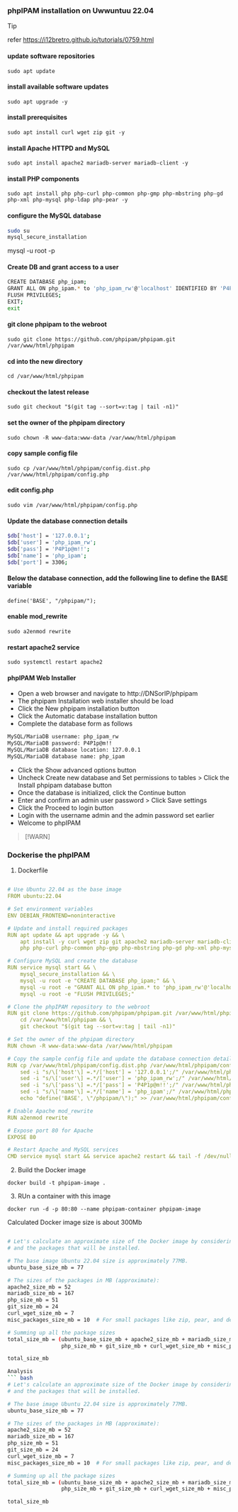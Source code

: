 ### phpIPAM installation on Uwwuntuu 22.04

> [!TIP]
>
> refer https://i12bretro.github.io/tutorials/0759.html



#### update software repositories
```sudo apt update```

#### install available software updates
```sudo apt upgrade -y```

#### install prerequisites
```sudo apt install curl wget zip git -y```

#### install Apache HTTPD and MySQL
```sudo apt install apache2 mariadb-server mariadb-client -y```

#### install PHP components
```sudo apt install php php-curl php-common php-gmp php-mbstring php-gd php-xml php-mysql php-ldap php-pear -y```

#### configure the MySQL database

```bash
sudo su
mysql_secure_installation

```


mysql -u root -p

#### Create DB and grant access to a user

```bash
CREATE DATABASE php_ipam;
GRANT ALL ON php_ipam.* to 'php_ipam_rw'@'localhost' IDENTIFIED BY 'P4P1p@m!!';
FLUSH PRIVILEGES;
EXIT;
exit

```



#### git clone phpipam to the webroot
```sudo git clone https://github.com/phpipam/phpipam.git /var/www/html/phpipam```
#### cd into the new directory
```cd /var/www/html/phpipam```
#### checkout the latest release
```sudo git checkout "$(git tag --sort=v:tag | tail -n1)"```
#### set the owner of the phpipam directory
```sudo chown -R www-data:www-data /var/www/html/phpipam```
#### copy sample config file
```sudo cp /var/www/html/phpipam/config.dist.php /var/www/html/phpipam/config.php```
#### edit config.php
```sudo vim /var/www/html/phpipam/config.php```



#### Update the database connection details

```bash
$db['host'] = '127.0.0.1';
$db['user'] = 'php_ipam_rw';
$db['pass'] = 'P4P1p@m!!';
$db['name'] = 'php_ipam';
$db['port'] = 3306;

```

#### Below the database connection, add the following line to define the BASE variable
```define('BASE', "/phpipam/");```



#### enable mod_rewrite
```sudo a2enmod rewrite```
#### restart apache2 service
```sudo systemctl restart apache2```


#### phpIPAM Web Installer
- Open a web browser and navigate to http://DNSorIP/phpipam  
- The phpipam Installation web installer should be load  
- Click the New phpipam installation button  
- Click the Automatic database installation button  
- Complete the database form as follows 

```bash
MySQL/MariaDB username: php_ipam_rw
MySQL/MariaDB password: P4P1p@m!!
MySQL/MariaDB database location: 127.0.0.1
MySQL/MariaDB database name: php_ipam
```

- Click the Show advanced options button  
- Uncheck Create new database and Set permissions to tables > Click the Install phpipam database button  
- Once the database is initialized, click the Continue button  
- Enter and confirm an admin user password > Click Save settings  
- Click the Proceed to login button  
- Login with the username admin and the admin password set earlier  
- Welcome to phpIPAM 


> [!WARN]
### Dockerise the phpIPAM

1. Dockerfile

``` yaml

# Use Ubuntu 22.04 as the base image
FROM ubuntu:22.04

# Set environment variables
ENV DEBIAN_FRONTEND=noninteractive

# Update and install required packages
RUN apt update && apt upgrade -y && \
    apt install -y curl wget zip git apache2 mariadb-server mariadb-client \
    php php-curl php-common php-gmp php-mbstring php-gd php-xml php-mysql php-ldap php-pear

# Configure MySQL and create the database
RUN service mysql start && \
    mysql_secure_installation && \
    mysql -u root -e "CREATE DATABASE php_ipam;" && \
    mysql -u root -e "GRANT ALL ON php_ipam.* to 'php_ipam_rw'@'localhost' IDENTIFIED BY 'P4P1p@m!!';" && \
    mysql -u root -e "FLUSH PRIVILEGES;"

# Clone the phpIPAM repository to the webroot
RUN git clone https://github.com/phpipam/phpipam.git /var/www/html/phpipam && \
    cd /var/www/html/phpipam && \
    git checkout "$(git tag --sort=v:tag | tail -n1)"

# Set the owner of the phpipam directory
RUN chown -R www-data:www-data /var/www/html/phpipam

# Copy the sample config file and update the database connection details
RUN cp /var/www/html/phpipam/config.dist.php /var/www/html/phpipam/config.php && \
    sed -i "s/\['host'\] =.*/['host'] = '127.0.0.1';/" /var/www/html/phpipam/config.php && \
    sed -i "s/\['user'\] =.*/['user'] = 'php_ipam_rw';/" /var/www/html/phpipam/config.php && \
    sed -i "s/\['pass'\] =.*/['pass'] = 'P4P1p@m!!';/" /var/www/html/phpipam/config.php && \
    sed -i "s/\['name'\] =.*/['name'] = 'php_ipam';/" /var/www/html/phpipam/config.php && \
    echo "define('BASE', \"/phpipam/\");" >> /var/www/html/phpipam/config.php

# Enable Apache mod_rewrite
RUN a2enmod rewrite

# Expose port 80 for Apache
EXPOSE 80

# Restart Apache and MySQL services
CMD service mysql start && service apache2 restart && tail -f /dev/null


```


2. Build the Docker image

```docker build -t phpipam-image .```


3. RUn a container with this image

```docker run -d -p 80:80 --name phpipam-container phpipam-image```

  

Calculated Docker image size is about 300Mb

```bash

# Let's calculate an approximate size of the Docker image by considering the sizes of the base image (Ubuntu 22.04)
# and the packages that will be installed.

# The base image Ubuntu 22.04 size is approximately 77MB.
ubuntu_base_size_mb = 77

# The sizes of the packages in MB (approximate):
apache2_size_mb = 52
mariadb_size_mb = 167
php_size_mb = 51
git_size_mb = 24
curl_wget_size_mb = 7
misc_packages_size_mb = 10  # For small packages like zip, pear, and dependencies

# Summing up all the package sizes
total_size_mb = (ubuntu_base_size_mb + apache2_size_mb + mariadb_size_mb +
                 php_size_mb + git_size_mb + curl_wget_size_mb + misc_packages_size_mb)

total_size_mb

Analysis
``` bash
# Let's calculate an approximate size of the Docker image by considering the sizes of the base image (Ubuntu 22.04)
# and the packages that will be installed.

# The base image Ubuntu 22.04 size is approximately 77MB.
ubuntu_base_size_mb = 77

# The sizes of the packages in MB (approximate):
apache2_size_mb = 52
mariadb_size_mb = 167
php_size_mb = 51
git_size_mb = 24
curl_wget_size_mb = 7
misc_packages_size_mb = 10  # For small packages like zip, pear, and dependencies

# Summing up all the package sizes
total_size_mb = (ubuntu_base_size_mb + apache2_size_mb + mariadb_size_mb +
                 php_size_mb + git_size_mb + curl_wget_size_mb + misc_packages_size_mb)

total_size_mb

```









